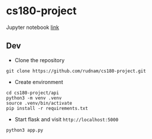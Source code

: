 # cs180-project

Jupyter notebook [link](https://colab.research.google.com/drive/1ZINpKCB4fgwIflOegEl8fXuPwnB5cwal?usp=sharing&authuser=1#scrollTo=XBLhtzz22Xw_)

## Dev

- Clone the repository
```console
git clone https://github.com/rudnam/cs180-project.git
```
- Create environment
```console
cd cs180-project/api
python3 -m venv .venv
source .venv/bin/activate
pip install -r requirements.txt
```

- Start flask and visit `http://localhost:5000`
```console
python3 app.py
```


